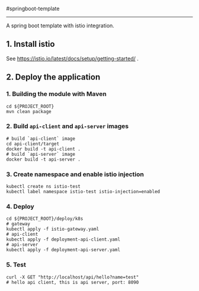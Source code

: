 #springboot-template
******

A spring boot template with istio integration.

## 1. Install istio
See https://istio.io/latest/docs/setup/getting-started/ .

## 2. Deploy the application
### 1. Building the module with Maven
```shell
cd ${PROJECT_ROOT} 
mvn clean package
```
### 2. Build `api-client` and `api-server` images
```shell
# build `api-client` image
cd api-client/target
docker build -t api-client .
# build `api-server` image
docker build -t api-server .
```
### 3. Create namespace and enable istio injection
```shell
kubectl create ns istio-test
kubectl label namespace istio-test istio-injection=enabled
```
### 4. Deploy 
```shell
cd ${PROJECT_ROOT}/deploy/k8s
# gateway
kubectl apply -f istio-gateway.yaml
# api-client
kubectl apply -f deployment-api-client.yaml
# api-server
kubectl apply -f deployment-api-server.yaml
```
### 5. Test
```shell
curl -X GET "http://localhost/api/hello?name=test"
# hello api client, this is api server, port: 8090 
```